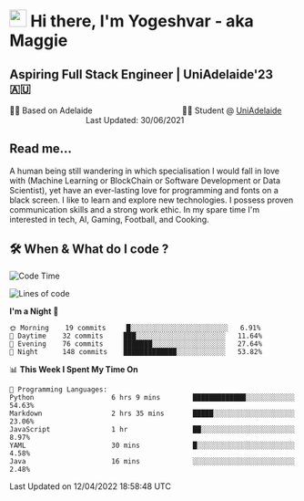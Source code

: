 <h1><img src="https://emojis.slackmojis.com/emojis/images/1531849430/4246/blob-sunglasses.gif?1531849430" width="30"/> Hi there, I'm Yogeshvar - aka Maggie</h1>

## Aspiring Full Stack Engineer | UniAdelaide'23 🇦🇺  
🏂🏻  Based on Adelaide &nbsp;&nbsp;&nbsp;&nbsp;&nbsp;&nbsp;&nbsp;&nbsp;&nbsp;&nbsp;&nbsp;&nbsp;&nbsp;&nbsp;&nbsp;&nbsp;&nbsp;&nbsp;&nbsp;&nbsp;&nbsp;&nbsp;&nbsp;&nbsp;&nbsp;&nbsp;&nbsp;&nbsp;&nbsp;&nbsp;&nbsp;&nbsp;&nbsp;&nbsp;&nbsp;&nbsp;&nbsp;&nbsp;&nbsp;👨‍💻 Student @ [UniAdelaide](https://www.adelaide.edu.au)   &nbsp;&nbsp;&nbsp;&nbsp;&nbsp;&nbsp;&nbsp;&nbsp;&nbsp;&nbsp;&nbsp;&nbsp;&nbsp;&nbsp;&nbsp;&nbsp;&nbsp;&nbsp;&nbsp;&nbsp;&nbsp;&nbsp;&nbsp;&nbsp;&nbsp;&nbsp;&nbsp;&nbsp;&nbsp;&nbsp;&nbsp;&nbsp; &nbsp;Last Updated: 30/06/2021

## Read me...

A human being still wandering in which specialisation I would fall in love with (Machine Learning or BlockChain or Software Development or Data Scientist), yet have an ever-lasting love for programming and fonts on a black screen. I like to learn and explore new technologies. I possess proven communication skills and a strong work ethic. In my spare time I'm interested in tech, AI, Gaming, Football, and Cooking.

## 🛠 When & What do I code ?  

<!--START_SECTION:waka-->
![Code Time](http://img.shields.io/badge/Code%20Time-1%2C376%20hrs%2011%20mins-blue)

![Lines of code](https://img.shields.io/badge/From%20Hello%20World%20I%27ve%20Written-766%20Thousand%20lines%20of%20code-blue)

**I'm a Night 🦉** 

```text
🌞 Morning    19 commits     █░░░░░░░░░░░░░░░░░░░░░░░░   6.91% 
🌆 Daytime    32 commits     ███░░░░░░░░░░░░░░░░░░░░░░   11.64% 
🌃 Evening    76 commits     ███████░░░░░░░░░░░░░░░░░░   27.64% 
🌙 Night      148 commits    █████████████░░░░░░░░░░░░   53.82%

```


📊 **This Week I Spent My Time On** 

```text
💬 Programming Languages: 
Python                   6 hrs 9 mins        █████████████░░░░░░░░░░░░   54.63% 
Markdown                 2 hrs 35 mins       █████░░░░░░░░░░░░░░░░░░░░   23.06% 
JavaScript               1 hr                ██░░░░░░░░░░░░░░░░░░░░░░░   8.97% 
YAML                     30 mins             █░░░░░░░░░░░░░░░░░░░░░░░░   4.58% 
Java                     16 mins             ░░░░░░░░░░░░░░░░░░░░░░░░░   2.48%

```


 Last Updated on 12/04/2022 18:58:48 UTC
<!--END_SECTION:waka-->
